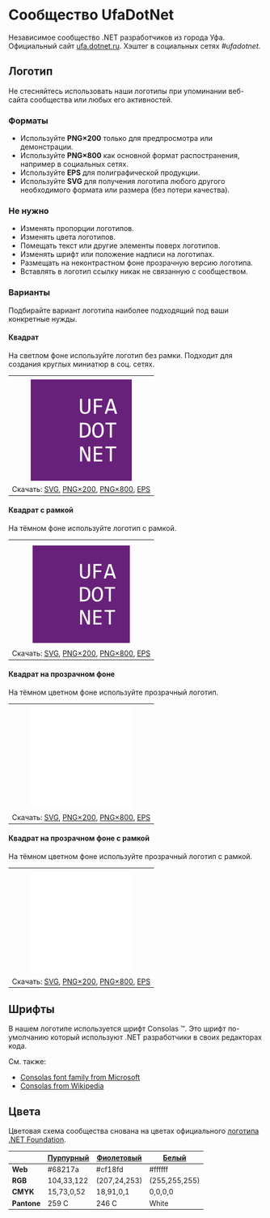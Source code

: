 ﻿# Сообщество UfaDotNet

Независимое сообщество .NET разработчиков из города Уфа. Официальный сайт [ufa.dotnet.ru](https://ufa.dotnet.ru/). Хэштег в социальных сетях _#ufadotnet_.

## Логотип

Не стесняйтесь использовать наши логотипы при упоминании веб-сайта сообщества или любых его активностей.

### Форматы

- Используйте **PNG×200** только для предпросмотра или демонстрации.
- Используйте **PNG×800** как основной формат распостранения, например в социальных сетях.
- Используйте **EPS** для полиграфической продукции.
- Используйте **SVG** для получения логотипа любого другого необходимого формата или размера (без потери качества).

### Не нужно

- Изменять пропорции логотипов.
- Изменять цвета логотипов.
- Помещать текст или другие элементы поверх логотипов.
- Изменять шрифт или положение надписи на логотипах.
- Размещать на неконтрастном фоне прозрачную версию логотипа.
- Вставлять в логотип ссылку никак не связанную с сообществом.

### Варианты

Подбирайте вариант логотипа наиболее подходящий под ваши конкретные нужды.

#### Квадрат

На светлом фоне используйте логотип без рамки. Подходит для создания круглых миниатюр в соц. сетях.

|       |
| :---: |
|       |
| ![Квадратный логотип UfaDotNet](ufadotnet-logo-squared-200.png) |
| Скачать: [SVG](https://raw.githubusercontent.com/kulakovt/SpbDotNet/master/Logo/Ufa/ufadotnet-logo-squared.svg), [PNG×200](https://raw.githubusercontent.com/kulakovt/SpbDotNet/master/Logo/Ufa/ufadotnet-logo-squared-200.png), [PNG×800](https://raw.githubusercontent.com/kulakovt/SpbDotNet/master/Logo/Ufa/ufadotnet-logo-squared-800.png), [EPS](https://raw.githubusercontent.com/kulakovt/SpbDotNet/master/Logo/Ufa/ufadotnet-logo-squared.eps) |

#### Квадрат с рамкой

На тёмном фоне используйте логотип с рамкой.

|       |
| :---: |
|       |
| ![Квадратный логотип UfaDotNet с рамкой](ufadotnet-logo-squared-bordered-200.png) |
| Скачать: [SVG](https://raw.githubusercontent.com/kulakovt/SpbDotNet/master/Logo/Ufa/ufadotnet-logo-squared-bordered.svg), [PNG×200](https://raw.githubusercontent.com/kulakovt/SpbDotNet/master/Logo/Ufa/ufadotnet-logo-squared-bordered-200.png), [PNG×800](https://raw.githubusercontent.com/kulakovt/SpbDotNet/master/Logo/Ufa/ufadotnet-logo-squared-bordered-800.png), [EPS](https://raw.githubusercontent.com/kulakovt/SpbDotNet/master/Logo/Ufa/ufadotnet-logo-squared-bordered.eps) |

#### Квадрат на прозрачном фоне

На тёмном цветном фоне используйте прозрачный логотип.

|       |
| :---: |
|       |
| ![Квадратный прозрачный логотип UfaDotNet](ufadotnet-logo-squared-white-200.png) |
| Скачать: [SVG](https://raw.githubusercontent.com/kulakovt/SpbDotNet/master/Logo/Ufa/ufadotnet-logo-squared-white.svg), [PNG×200](https://raw.githubusercontent.com/kulakovt/SpbDotNet/master/Logo/Ufa/ufadotnet-logo-squared-white-200.png), [PNG×800](https://raw.githubusercontent.com/kulakovt/SpbDotNet/master/Logo/Ufa/ufadotnet-logo-squared-white-800.png), [EPS](https://raw.githubusercontent.com/kulakovt/SpbDotNet/master/Logo/Ufa/ufadotnet-logo-squared-white.eps) |

#### Квадрат на прозрачном фоне с рамкой

На тёмном цветном фоне используйте прозрачный логотип с рамкой.

|       |
| :---: |
|       |
| ![Квадратный прозрачный логотип UfaDotNet с рамкой](ufadotnet-logo-squared-white-bordered-200.png) |
| Скачать: [SVG](https://raw.githubusercontent.com/kulakovt/SpbDotNet/master/Logo/Ufa/ufadotnet-logo-squared-white-bordered.svg), [PNG×200](https://raw.githubusercontent.com/kulakovt/SpbDotNet/master/Logo/Ufa/ufadotnet-logo-squared-white-bordered-200.png), [PNG×800](https://raw.githubusercontent.com/kulakovt/SpbDotNet/master/Logo/Ufa/ufadotnet-logo-squared-white-bordered-800.png), [EPS](https://raw.githubusercontent.com/kulakovt/SpbDotNet/master/Logo/Ufa/ufadotnet-logo-squared-white-bordered.eps) |

## Шрифты

В нашем логотипе используется шрифт Consolas ™. Это шрифт по-умолчанию который используют .NET разработчики в своих редакторах кода.

См. также:

- [Consolas font family from Microsoft](https://docs.microsoft.com/en-us/typography/font-list/consolas)
- [Consolas from Wikipedia](https://en.wikipedia.org/wiki/Consolas)

## Цвета

Цветовая схема сообщества снована на цветах официального [логотипа .NET Foundation](https://github.com/dotnet/swag/tree/master/logo).

|             | [Пурпурный](https://www.color-hex.com/color/68217a) | [Фиолетовый](https://www.color-hex.com/color/cf18fd) | [Белый](https://www.color-hex.com/color/ffffff) |
| ----------- | --------------------------------------------------- | ---------------------------------------------------- | ----------------------------------------------- |
| **Web**     | #68217a                                             | #cf18fd                                              | #ffffff                                         |
| **RGB**     | 104,33,122                                          | (207,24,253)                                         | (255,255,255)                                   |
| **CMYK**    | 15,73,0,52                                          | 18,91,0,1                                            | 0,0,0,0                                         |
| **Pantone** | 259 C                                               | 246 C                                                | White                                           |

